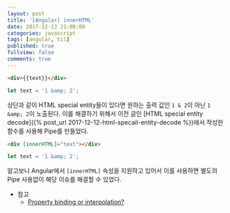 ```yaml
---
layout: post
title: '[Angular] innerHTML'
date: 2017-12-13 21:00:00
categories: javascript
tags: [angular, til]
published: true
fullview: false
comments: true
---
```


```html
<div>{{text}}</div>
```

```javascript
let text = '1 &amp; 2';
```

상단과 같이 HTML special entity들이 있다면 원하는 출력 값인 `1 & 2`이 아닌 `1 &amp; 2`이 노출된다. 이를 해결하기 위해서 이전 글인 [HTML special entity decode]({% post_url 2017-12-12-html-specail-entity-decode %})에서 작성한 함수를 사용해 Pipe를 만들었다.

```html
<div [innerHTML]="text"></div>
```

```javascript
let text = '1 &amp; 2';
```

알고보니 Angular에서 `[innerHTML]` 속성을 지원하고 있어서 이를 사용하면 별도의 Pipe 사용없이 해당 이슈를 해결할 수 있었다.

* 참고
  * [Property binding or interpolation?](https://angular.io/guide/template-syntax#property-binding-or-interpolation)
